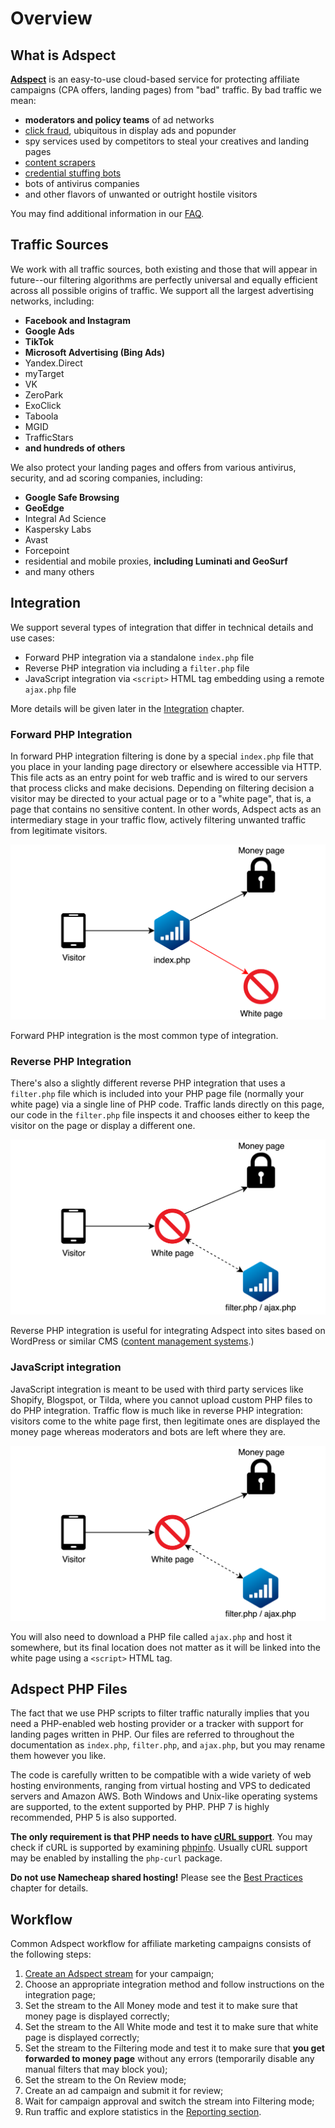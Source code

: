 # Overview

## What is Adspect

[**Adspect**](https://www.adspect.ai/) is an easy-to-use cloud-based service for protecting affiliate campaigns
(CPA offers, landing pages) from "bad" traffic. By bad traffic we mean:

* **moderators and policy teams** of ad networks
* [click fraud](https://en.wikipedia.org/wiki/Click_fraud), ubiquitous in display ads and popunder
* spy services used by competitors to steal your creatives and landing pages
* [content scrapers](https://en.wikipedia.org/wiki/Web_scraping)
* [credential stuffing bots](https://en.wikipedia.org/wiki/Credential_stuffing)
* bots of antivirus companies
* and other flavors of unwanted or outright hostile visitors

You may find additional information in our [FAQ](https://www.adspect.ai/faq).

## Traffic Sources

We work with all traffic sources, both existing and those that will appear in future--our filtering algorithms
are perfectly universal and equally efficient across all possible origins of traffic. We support all the largest
advertising networks, including:

* **Facebook and Instagram**
* **Google Ads**
* **TikTok**
* **Microsoft Advertising (Bing Ads)**
* Yandex.Direct
* myTarget
* VK
* ZeroPark
* ExoClick
* Taboola
* MGID
* TrafficStars
* **and hundreds of others**

We also protect your landing pages and offers from various antivirus, security, and ad scoring companies, including:

* **Google Safe Browsing**
* **GeoEdge**
* Integral Ad Science
* Kaspersky Labs
* Avast
* Forcepoint
* residential and mobile proxies, **including Luminati and GeoSurf**
* and many others

## Integration

We support several types of integration that differ in technical details and use cases:

* Forward PHP integration via a standalone `index.php` file
* Reverse PHP integration via including a `filter.php` file
* JavaScript integration via `<script>` HTML tag embedding using a remote `ajax.php` file

More details will be given later in the [Integration](integration.md) chapter.

### Forward PHP Integration

In forward PHP integration filtering is done by a special `index.php` file that you place in your landing page directory
or elsewhere accessible via HTTP. This file acts as an entry point for web traffic and is wired to our servers that
process clicks and make decisions. Depending on filtering decision a visitor may be directed to your actual page or to
a "white page", that is, a page that contains no sensitive content. In other words, Adspect acts as an intermediary stage
in your traffic flow, actively filtering unwanted traffic from legitimate visitors.

![Traffic flow chart](_static/int-php-en.png "Forward PHP integration")

Forward PHP integration is the most common type of integration.

### Reverse PHP Integration

There's also a slightly different reverse PHP integration that uses a `filter.php` file which is included into your
PHP page file (normally your white page) via a single line of PHP code. Traffic lands directly on this page, our code
in the `filter.php` file inspects it and chooses either to keep the visitor on the page or display a different one.

![Traffic flow chart](_static/int-js-en.png "Reverse PHP integration")

Reverse PHP integration is useful for integrating Adspect into sites based on WordPress or similar CMS
([content management systems](https://en.wikipedia.org/wiki/Content_management_system).)

### JavaScript integration

JavaScript integration is meant to be used with third party services like Shopify, Blogspot, or Tilda, where you cannot
upload custom PHP files to do PHP integration. Traffic flow is much like in reverse PHP integration: visitors come to
the white page first, then legitimate ones are displayed the money page whereas moderators and bots are left where they are.

![Traffic flow chart](_static/int-js-en.png "JavaScript integration")

You will also need to download a PHP file called `ajax.php` and host it somewhere, but its final location does not
matter as it will be linked into the white page using a `<script>` HTML tag.

## Adspect PHP Files

The fact that we use PHP scripts to filter traffic naturally implies that you need a PHP-enabled web hosting provider or
a tracker with support for landing pages written in PHP. Our files are referred to throughout the documentation as
`index.php`, `filter.php`, and `ajax.php`, but you may rename them however you like.

The code is carefully written to be compatible with a wide variety of web hosting environments, ranging from
virtual hosting and VPS to dedicated servers and Amazon AWS. Both Windows and Unix-like operating systems are
supported, to the extent supported by PHP. PHP 7 is highly recommended, PHP 5 is also supported.

**The only requirement is that PHP needs to have [cURL support](https://www.php.net/manual/en/book.curl.php)**.
You may check if cURL is supported by examining [phpinfo](https://www.php.net/manual/en/function.phpinfo.php).
Usually cURL support may be enabled by installing the `php-curl` package.

**Do not use Namecheap shared hosting!** Please see the [Best Practices](recommendations.md) chapter for details.

## Workflow

Common Adspect workflow for affiliate marketing campaigns consists of the following steps:

1. [Create an Adspect stream](streams.md) for your campaign;
2. Choose an appropriate integration method and follow instructions on the integration page;
3. Set the stream to the All Money mode and test it to make sure that money page is displayed correctly;
4. Set the stream to the All White mode and test it to make sure that white page is displayed correctly;
5. Set the stream to the Filtering mode and test it to make sure that **you get forwarded to money page**
   without any errors (temporarily disable any manual filters that may block you);
6. Set the stream to the On Review mode;
7. Create an ad campaign and submit it for review;
8. Wait for campaign approval and switch the stream into Filtering mode;
9. Run traffic and explore statistics in the [Reporting section](reporting.md).
